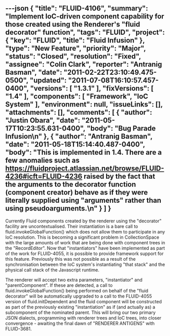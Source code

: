 ---json
{
  "title": "FLUID-4106",
  "summary": "Implement IoC-driven component capability for those created using the Renderer's \"fluid decorator\" function",
  "tags": "FLUID",
  "project": {
    "key": "FLUID",
    "title": "Fluid Infusion"
  },
  "type": "New Feature",
  "priority": "Major",
  "status": "Closed",
  "resolution": "Fixed",
  "assignee": "Colin Clark",
  "reporter": "Antranig Basman",
  "date": "2011-02-22T23:10:49.475-0500",
  "updated": "2011-07-08T16:10:57.457-0400",
  "versions": [
    "1.3.1"
  ],
  "fixVersions": [
    "1.4"
  ],
  "components": [
    "Framework",
    "IoC System"
  ],
  "environment": null,
  "issueLinks": [],
  "attachments": [],
  "comments": [
    {
      "author": "Justin Obara",
      "date": "2011-05-17T10:23:55.631-0400",
      "body": "Bug Parade Infusion\n"
    },
    {
      "author": "Antranig Basman",
      "date": "2011-05-18T15:14:40.487-0400",
      "body": "This is implemented in 1.4. There are a few anomalies such as <https://fluidproject.atlassian.net/browse/FLUID-4236#icft=FLUID-4236> raised by the fact that the arguments to the decorator function (component creator) behave as if they were literally supplied using \"arguments\" rather than using pseudoarguments.\n"
    }
  ]
}
---
Currently Fluid components created by the renderer using the "decorator" facility are uncontextualised. Their instantiation is a bare call to fluid.invokeGlobalFunction() which does not allow them to participate in any IoC resolution. This is becoming a significant problem in CollectionSpace with the large amounts of work that are being done with component trees in the "RecordEditor". Now that "instantiators" have been implemented as part of the work for FLUID-4055, it is possible to provide framework support for this feature. Previously this was not possible as a result of the synchronisation between the IoC system's instantiating "that stack" and the physical call stack of the Javascript runtime.&#x20;

The renderer will accept two extra parameters, "instantiator" and "parentComponent". If these are detected, a call to fluid.invokeGlobalFunction() being performed on behalf of the "fluid decorator" will be automatically upgraded to a call to the FLUID-4055 version of fluid.initDependent and the fluid component will be constructed as part of the previously existing "instantiation" as if (and actually as) a subcomponent of the nominated parent. This will bring our two primary JSON dialects, programming with renderer trees and IoC trees, into closer convergence - awaiting the final dawn of "RENDERER ANTIGENS" with FLUID-3681.

        